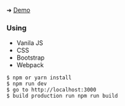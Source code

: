 ➜ [Demo]()

### Using
- Vanila JS
- CSS
- Bootstrap
- Webpack


```shell
$ npm or yarn install 
$ npm run dev
$ go to http://localhost:3000
$ build production run npm run build
```
